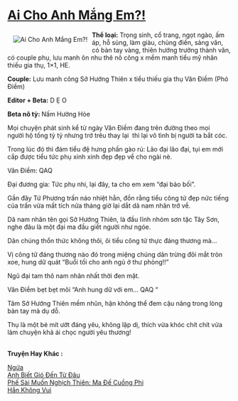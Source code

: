 <a href="https://utruyen.com/ai-cho-anh-mang-em/18750/" title="Ai Cho Anh Mắng Em?!"><h1>Ai Cho Anh Mắng Em?!</h1></a><div style="display:table"><img align="right" style="float: left; padding: 10px;" src="https://utruyen.com/images/story/200x260/ai-cho-anh-mang-em.jpg" alt="Ai Cho Anh Mắng Em?!"><strong>Thể loại:</strong> Trọng sinh, cổ trang, ngọt ngào, ấm áp, hỗ sủng, làm giàu, chủng điền, sảng văn, có bàn tay vàng, thiên hướng trưởng thành văn, có couple phụ, lưu manh ôn nhu thê nô công x mềm manh tiểu mỹ nhân thiếu gia thụ, 1×1, HE.<p></p><strong>Couple:</strong> Lưu manh công Sở Hướng Thiên x tiểu thiếu gia thụ Văn Điềm (Phó Điềm)<p></p><strong>Editor + Beta:</strong> D Ẹ O <p></p><strong>Beta nô tỳ: </strong>Nấm Hường Hòe<p></p>Mọi chuyện phát sinh kể từ ngày Văn Điềm đang trên đường theo mọi người hộ tống tỷ tỷ nhưng trớ trêu thay lại  thì lại vô tình bị người ta bắt cóc.<p></p>Trong lúc đó thì đám tiểu đệ hưng phấn gào rú: Lão đại lão đại, tụi em mới cắp được tiểu tức phụ xinh xinh đẹp đẹp về cho ngài nè.<p></p>Văn Điềm: QAQ<p></p>Đại đương gia: Tức phụ nhi, lại đây, ta cho em xem “đại bảo bối”.<p></p>Gần đây Tứ Phương trấn náo nhiệt hẳn, đồn rằng tiểu công tử đẹp nức tiếng của trấn vừa mất tích nửa tháng giờ lại dắt dã nam nhân trở về.<p></p>Dã nam nhân tên gọi Sở Hướng Thiên, là đầu lĩnh nhóm sơn tặc Tây Sơn, nghe đâu là một đại ma đầu giết người như ngóe.<p></p>Dân chúng thổn thức không thôi, ôi tiểu công tử thực đáng thương mà…<p></p>Vị công tử đáng thương nào đó trong miệng chúng dân trừng đôi mắt tròn xoe, hung dữ quát “Buổi tối cho anh ngủ ở thư phòng!!”<p></p>Ngũ đại tam thô nam nhân nhất thời đen mặt.<p></p>Văn Điềm bẹt bẹt môi “Anh hung dữ với em… QAQ “<p></p>Tâm Sở Hướng Thiên mềm nhũn, hận không thể đem cậu nâng trong lòng bàn tay mà dụ dỗ.<p></p>Thụ là một bé mít ướt đáng yêu, không lập dị, thích vừa khóc chít chít vừa làm chuyện khả ái chọc người yêu thương!</div><p><br><b>Truyện Hay Khác :</b></p><a href="https://utruyen.com/ngua/18699/" alt="Ngứa">Ngứa</a><br/><a href="https://github.com/quanluxury/truyenhot/tree/master/truyenhay/1852/" alt="Anh Biết Gió Đến Từ Đâu">Anh Biết Gió Đến Từ Đâu</a><br/><a href="https://github.com/quanluxury/ngontinhhot/tree/master/truyenhay/16146/" alt="Phế Sài Muốn Nghịch Thiên: Ma Đế Cuồng Phi">Phế Sài Muốn Nghịch Thiên: Ma Đế Cuồng Phi</a><br/><a href="https://github.com/quanluxury/ngontinh_sac/tree/master/truyenhay/19260/" alt="Hắn Không Vui">Hắn Không Vui</a><br/>